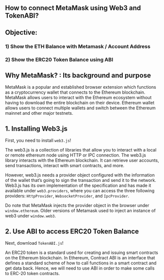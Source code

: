 ## How to connect MetaMask using Web3 and TokenABI?
## Objective:
### 1) Show the ETH Balance with Metamask / Account Address
### 2) Show the ERC20 Token Balance using ABI

## Why MetaMask? : Its background and purpose
MetaMask is a popular and established browser extension which functions as a cryptocurrency wallet that connects to the Ethereum blockchain. MetaMask allows users to interact with the Ethereum ecosystem without having to download the entire blockchain on their device. Ethereum wallet allows users to connect multiple wallets and switch between the Ethereum mainnet and other major testnets.


## 1. Installing Web3.js
First, you need to install `web3.js`!

The web3.js is a collection of libraries that allow you to interact with a local or remote ethereum node using HTTP or IPC connection. The web3.js library interacts with the Ethereum blockchain. It can retrieve user accounts, send transactions, interact with smart contracts, and more.

However, web3.js needs a provider object configured with the information of the wallet that’s going to sign the transaction and send it to the network. Web3.js has its own implementation of the specification and has made it available under `web3.providers`, where you can access the three following providers: `HttpProvider`, `WebsocketProvider`, and `IpcProvider`.

Do note that MetaMask injects the provider object in the browser under `window.ethereum`. Older versions of Metamask used to inject an instance of web3 under `window.web3`.


## 2. Use ABI to access ERC20 Token Balance
Next, download `TokenABI.js`!

An ERC20 token is a standard used for creating and issuing smart contracts on the Ethereum blockchain. In Ethereum, Contract ABI is an interface that defines a standard scheme of how to call functions in a smart contract and get data back. Hence, we will need to use ABI in order to make some calls to ERC-20 token contracts.

